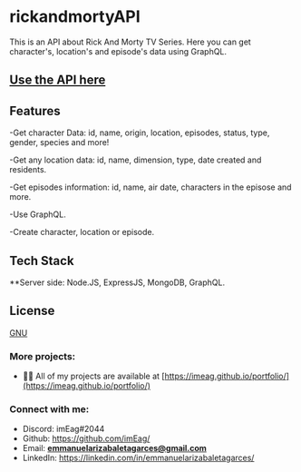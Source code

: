 # rickandmortyAPI
This is an API about Rick And Morty TV Series. Here you can get character's, location's and episode's data using GraphQL. 

## [Use the API here](https://rickandmortygenerator.site/GraphQL)

## Features

-Get character Data: id, name, origin, location, episodes, status, type, gender, species and more!

-Get any location data: id, name, dimension, type, date created and residents.

-Get episodes information: id, name, air date, characters in the episose and more.

-Use GraphQL.

-Create character, location or episode.

## Tech Stack

**Server side: Node.JS, ExpressJS, MongoDB, GraphQL.

## License

[GNU](https://www.gnu.org/licenses/old-licenses/gpl-2.0.html)

### More projects:

- 👨‍💻 All of my projects are available at [https://imeag.github.io/portfolio/](https://imeag.github.io/portfolio/)

### Connect with me:

- Discord: imEag#2044
- Github: https://github.com/imEag/
- Email: **emmanuelarizabaletagarces@gmail.com**
- LinkedIn:  https://linkedin.com/in/emmanuelarizabaletagarces/
